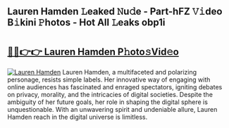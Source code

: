 ## Lauren Hamden 𝙻eaked 𝙽u𝚍e - Part-hFZ 𝚅𝚒deo B𝚒kini 𝙿hotos - Hot All 𝙻eaks obp1i

# <h2><a href="http://ld3lewl.urlbe.top/?page=Lauren+Hamden">🔗🔗👉👉 Lauren Hamden P𝚑oto𝚜Vid𝚎o</a></h2>

[![Lauren Hamden](https://i.imgur.com/eBuTRDB.gif)](http://ld3lewl.urlbe.top/?page=Lauren+Hamden)
Lauren Hamden, a multifaceted and polarizing personage, resists simple labels. Her innovative way of engaging with online audiences has fascinated and enraged spectators, igniting debates on privacy, morality, and the intricacies of digital societies. Despite the ambiguity of her future goals, her role in shaping the digital sphere is unquestionable. With an unwavering spirit and undeniable allure, Lauren Hamden reach in the digital universe is limitless.
